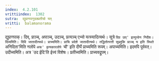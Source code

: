 ```yaml
---
index:  4.2.101
vrittiindex:  1302
sutra:  द्युप्रागपागुदक्प्रतीचो यत्
vritti:  balamanorama 
---
```


द्युप्रागपाक्। दिव्, प्राञ्च्, अपाञ्च्, उदञ्च्, प्रत्यञ्च् एभ्यो यत्स्यादित्यर्थः। सूत्रे `दिव उत्' इत्युत्त्वेन निर्देशः। दिव्यमिति। दिवि जातादीत्यर्थः। प्राच्यमिति। प्राचि प्रदेशे जातादीत्यर्थः। तद्धितोत्पत्तौ सुब्लुकि प्राञ्च् य इति स्थिते `अनिदिता'मिति नलोपे `अचः' इत्यकारलोपे `चौ' इति दीर्घे प्राच्यमिति रूपम्। अपाच्यमिति। इदमपि पूर्ववत्। उदीच्यमिति। अत्र `उद ईदि'ति ईत्त्वं विशेषः। प्रतीच्यमिति। प्राच्यवद्रूपम्। 

